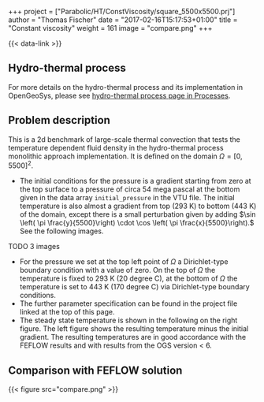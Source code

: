 +++
project = ["Parabolic/HT/ConstViscosity/square_5500x5500.prj"]
author = "Thomas Fischer"
date = "2017-02-16T15:17:53+01:00"
title = "Constant viscosity"
weight = 161
image = "compare.png"
+++

{{< data-link >}}

## Hydro-thermal process

For more details on the hydro-thermal process and its implementation in OpenGeoSys, please see [hydro-thermal process page in Processes](/docs/processes/thermal-processes/hydro-thermal/).

## Problem description

This is a 2d benchmark of large-scale thermal convection that tests the temperature dependent fluid density in the hydro-thermal process monolithic approach implementation. It is defined on the domain $\Omega = [0,5500]^2.$

- The initial conditions for the pressure is a gradient starting from zero at the top surface to a pressure of circa 54 mega pascal at the bottom given in the data array `initial_pressure` in the VTU file. The initial temperature is also almost a gradient from top (293 K) to bottom (443 K) of the domain, except there is a small perturbation given by adding $\sin \left( \pi \frac{y}{5500}\right) \cdot \cos \left( \pi \frac{x}{5500}\right).$ See the following images.

TODO 3 images

- For the pressure we set at the top left point of $\Omega$ a Dirichlet-type boundary condition with a value of zero. On the top of $\Omega$ the temperature is fixed to 293 K (20 degree C), at the bottom  of $\Omega$ the temperature is set to 443 K (170 degree C) via Dirichlet-type boundary conditions.
- The further parameter specification can be found in the project file linked at the top of this page.
- The steady state temperature is shown in the following on the right figure. The left figure shows the resulting temperature minus the initial gradient. The resulting temperatures are in good accordance with the FEFLOW results and with results from the OGS version < 6.

## Comparison with FEFLOW solution

{{< figure src="compare.png" >}}
